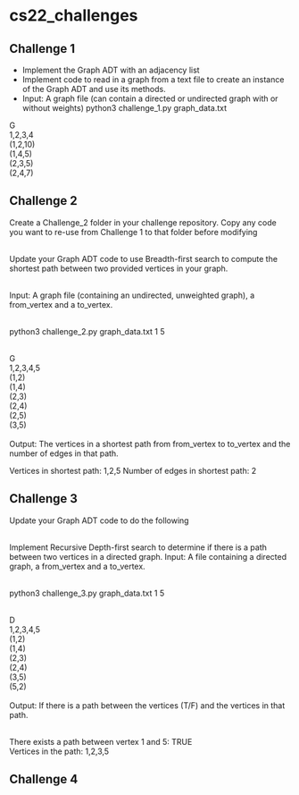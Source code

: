 # cs22_challenges
## Challenge 1
- Implement the Graph ADT with an adjacency list
- Implement code to read in a graph from a text file to create an instance of the Graph ADT and use its methods.
- Input: A graph file (can contain a directed or undirected graph with or without weights) python3 challenge_1.py graph_data.txt

G<br/>
1,2,3,4<br/>
(1,2,10)<br/>
(1,4,5)<br/>
(2,3,5)<br/>
(2,4,7)<br/>

## Challenge 2
Create a Challenge_2 folder in your challenge repository. Copy any code you want to re-use from Challenge 1 to that folder before modifying<br/><br/>

Update your Graph ADT code to use Breadth-first search to compute the shortest path between two provided vertices in your graph.<br/><br/>

Input: A graph file (containing an undirected, unweighted graph), a from_vertex and a to_vertex.<br/><br/>

python3 challenge_2.py graph_data.txt 1 5<br/><br/>

G<br/>
1,2,3,4,5<br/>
(1,2)<br/>
(1,4)<br/>
(2,3)<br/>
(2,4)<br/>
(2,5)<br/>
(3,5)<br/><br/>
Output: The vertices in a shortest path from from_vertex to to_vertex and the number of edges in that path.

Vertices in shortest path: 1,2,5
Number of edges in shortest path: 2
## Challenge 3
Update your Graph ADT code to do the following<br/><br/>

Implement Recursive Depth-first search to determine if there is a path between two vertices in a directed graph.
Input: A file containing a directed graph, a from_vertex and a to_vertex.<br/><br/>

python3 challenge_3.py graph_data.txt 1 5<br/><br/>

D<br/>
1,2,3,4,5<br/>
(1,2)<br/>
(1,4)<br/>
(2,3)<br/>
(2,4)<br/>
(3,5)<br/>
(5,2)<br/><br/>
Output: If there is a path between the vertices (T/F) and the vertices in that path.<br/><br/>

There exists a path between vertex 1 and 5: TRUE<br/>
Vertices in the path: 1,2,3,5<br/>

## Challenge 4
